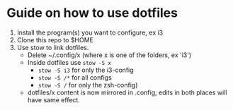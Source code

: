 # Guide on how to use dotfiles

1. Install the program(s) you want to configure, ex i3
2. Clone this repo to $HOME
3. Use stow to link dotfiles.
    * Delete ~/.config/x (where x is one of the folders, ex 'i3')
    * Inside dotfiles use `stow -S x` 
        * `stow -S i3` for only the i3-config
        * `stow -S /*` for all configs
        * `stow -S /` for only the zsh-config)
    * dotfiles/x content is now mirrored in .config, edits in both places will have same effect.
